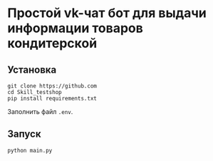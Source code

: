 # Простой vk-чат бот для выдачи информации товаров кондитерской

## Установка
```
git clone https://github.com
cd Skill_testshop
pip install requirements.txt
```
Заполнить файл `.env`.

## Запуск
```
python main.py
```
